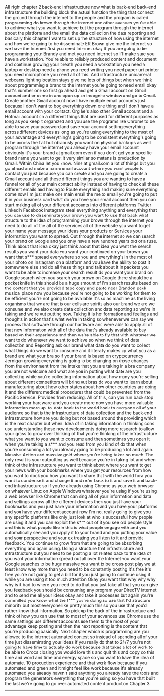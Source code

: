 All right chapter 2 back-end infrastructure now what is back-end back-end infrastructure the building block the actual function the thing that connect the ground through the internet to the people and the program is called programming do brown through the internet and other avenues you're able to achieve what you want to achieve but the program through the internet about the platform and the email the data collection the data reporting and basically this chapter I want to set up the structure of how using the internet and how we're going to be disseminate ER Brown give me the internet so we have the internet first you need internet okay if you are going to be programming your Brandy and met you need internet so I'll make sure you have a workstation. You're able to reliably produced content and document and continue growing your breath you need a workstation you need a laptop or desktop need a phone you need writing you need paper uni printer you need microphone you need all of this. And infrastructure unicameral webcams lighting location stays give me lots of things but when we think about programming a brand to the internet you're going to need email okay that's number one so first go ahead and get a Gmail account on Gmail account and or come in and open up an incognito window and go to Gmail. Create another Gmail account now I have multiple email accounts just because I don't want to bog everything down one thing and I don't have a email account with your contact. Org he's also other Gmail account and a Hotmail account on a different things that are used for different purposes as long as you keep it organized and you use the programs like Chrome to be able to save your password and save your account setting everything across different devices as long as you're using everything to the most of your advantage and everything's going to be consistent everything's going to be across the flat but obviously you want on physical backups as well program through the internet you already have your email account obviously it's your brand at gmail.com even if you don't get your specific brand name you want to get it very similar so mutans is production by Gmail. Within China let you know. Nine at gmail.com a lot of things but you go ahead and make a name email account where you want people to contact you just because you can create and you are going to create a Gmail account and all these different things you are wanting to have a funnel for all of your main contact ability instead of having to check all these different emails and having to Route everything and making sure everything come now I'm just make one main email the me to email you're going to put it in your business card what do you have your email account then you can start making all of your different accounts into different platforms Twitter LinkedIn Facebook Instagram steal everything anything and everything that you can use to disseminate your brown you want to use that back what structure to the idea of programming your brown through the internet you need to do all of the all of the services all of the website you want to get your name your message your ideas your products or Services your information you want to spread. Out through the internet so we can search your brand on Google and you only have a few hundred years old or a fuse. Think about that idea okay just think about that idea you want the search results you want your data you want your continued on your brown you want that s*** spread everywhere so you and everything's in the most of your photo on Instagram on a platform and you have the ability to post it somewhere else and do all these things and talk about it in packets you want to be able to increase your search result do you want your brand on Google search when you search your brown on Google there should be a pocket knife in this should be a huge amount of I'm search results based on the content that you provided tape copy and paste near Brandon peek musical place now you because you're not going to be working for them to be efficient you're not going to be available it's so as machine as the living organisms that we are that is our cells are spirits also our brand we are we consume and we also create data collection and data reporting so we're in taking and we're out putting now. Taking it is hot formation and feelings and thoughts in action that's what we're in taking so whenever we can say we process that software through our hardware and were able to apply all of that new information with all of the data that's already available to buy based on their experience and then we're able to fly that with whatever we want to do whenever we want to achieve so when we think of data collection and Reporting ask our brand what data do you want to collect what things do we want to consume and it literally makes up what you as a brand are what your bra so if your brand is based on cryptocurrency Jernigan growing everything is going to be changing on those changes from the environment from the intake that you are taking in a bra company you are not welcome and what are you in putting what date are you collecting while you're collecting information about how many you're selling about different competitors will bring out bras do you want to learn about manufacturing about how other states about how other countries are doing it and the different medical procedures that could be prevented from the Pacific Service. Provides from reducing. All of this, can you run back stop working your hardware and you create more now you have more valuable information more up-to-date back to the world back to everyone all of your audience so that is the infrastructure of data collection and the back-end infrastructure how are you doing but not based around the providing which is the next chapter but when. Idea of in taking information in thinking cons use understanding these new developments doing more research to allow your grass to grow over thinking of that you're thinking of the infrastructure what you want to you want to consume and then sometimes you open it when you're taking a s*** and you read from you kind of do that when you're consuming a lot you already going to be producing a lot and again. Massive Action and massive gold where you're being taken so much. The only result is your outputting as well because you're in taking lot and when think of the infrastructure you want to think about where you want to get your news with your bookmarks where you get your resources from how you want to dock you how you want to share that with the world how you want to condense it and change it and refer back to it and save it and back-end infrastructure so if you're already using Chrome as your web browser on whatever Linux on Apple Windows whatever you're using if you're using a web browser like Chrome that can sing all of your information and data and settings across all the different devices then you just have your bookmarks and you just have your information and you have your platforms and you have your different account now I'm not really going to give you any specific platforms like only just look at who is successful how people are using it and you can exploit the s*** out of it you see old people style and this is what people like in this is what people engage with and you automatically see and you apply it to your brand and you putting your value and your perspective and your ex treating you listen to it and provide feedback. You continue to grow from that are going to be absorbing everything and again using. Using a structure that infrastructure and infrastructure but you need to be posting a lot relates back to the idea of you want your information spread out all over the Internet you want your Google searches to be huge massive you want to be cross-post play we at least know way more than you need to be constantly posting it's free it's free you're not going to get a bill for it you just going to continue using it while you are using it too much attention Okay you want that why why why why is it bad to where you need to do that you just take all that you can give you feedback you should be consuming any program your DirecTV internet and to send me all your ideas okay and take it processes but again you're committed you know what the f*** you're doing so use that I'd structure minority but most everyone like pretty much this so you use that you'd rather know that information. So pick up the back of the infrastructure and think of how you can use that to most of your advances use Chrome use the same settings use different accounts use them to the most of your advantage keep posting and then the next reporting is the content that you're producing basically. Next chapter which is programming are you allowed to the internet automated contest so instead of spending all of your time just disseminating your ideas if you really do that to 24/7 you're not going to have time to actually do work because that takes a lot of work to be able to Crocs closing you would love this and quit this and copy do this time and word and time and energy space so you want to have the idea of automate. 10 production experience and that work flow because if you automated and green and it might feel like work because it's already automated you already haven't said anything you already have the tools and program the generators everything that you're using so you have that built the last we're going to go over automated content production Chapter 3

---
